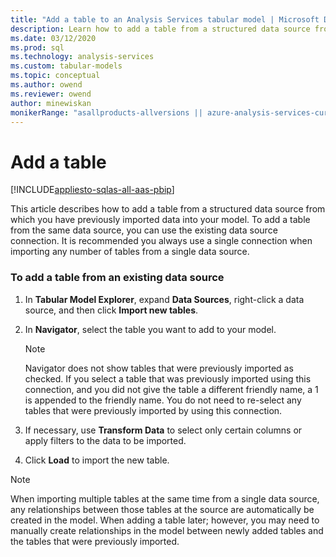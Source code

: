 ```yaml
---
title: "Add a table to an Analysis Services tabular model | Microsoft Docs"
description: Learn how to add a table from a structured data source from which you have previously imported data into your model.
ms.date: 03/12/2020
ms.prod: sql
ms.technology: analysis-services
ms.custom: tabular-models
ms.topic: conceptual
ms.author: owend
ms.reviewer: owend
author: minewiskan
monikerRange: "asallproducts-allversions || azure-analysis-services-current || power-bi-premium-current || >= sql-analysis-services-2016"
---
```

# Add a table

[!INCLUDE[appliesto-sqlas-all-aas-pbip](../includes/appliesto-sqlas-all-aas-pbip.md)]

  This article describes how to add a table from a structured data source from which you have previously imported data into your model. To add a table from the same data source, you can use the existing data source connection. It is recommended you always use a single connection when importing any number of tables from a single data source.  
  
### To add a table from an existing data source
  
1.  In **Tabular Model Explorer**, expand **Data Sources**, right-click a data source, and then click **Import new tables**.  
  
2.  In **Navigator**, select the table you want to add to your model.  
  
    > [!NOTE]  
    >  Navigator does not show tables that were previously imported as checked. If you select a table that was previously imported using this connection, and you did not give the table a different friendly name, a 1 is appended to the friendly name. You do not need to re-select any tables that were previously imported by using this connection.  
  
3.  If necessary, use **Transform Data** to select only certain columns or apply filters to the data to be imported.  
  
4.  Click **Load** to import the new table.  
  
> [!NOTE]  
>  When importing multiple tables at the same time from a single data source, any relationships between those tables at the source are automatically be created in the model. When adding a table later; however, you may need to manually create relationships in the model between newly added tables and the tables that were previously imported.  
  
  
  
